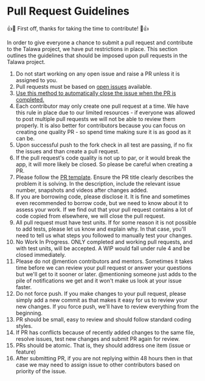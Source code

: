 # Pull Request Guidelines

:+1::tada: First off, thanks for taking the time to contribute! :tada::+1:

In order to give everyone a chance to submit a pull request and contribute to the Talawa project, we have put restrictions in place. This section outlines the guidelines that should be imposed upon pull requests in the Talawa project.

1. Do not start working on any open issue and raise a PR unless it is assigned to you.
2. Pull requests must be based on [open issues](https://github.com/PalisadoesFoundation/talawa/issues) available.
3. [Use this method to automatically close the issue when the PR is completed.](https://docs.github.com/en/github/managing-your-work-on-github/linking-a-pull-request-to-an-issue)
4. Each contributor may only create one pull request at a time. We have this rule in place due to our limited resources - if everyone was allowed to post multiple pull requests we will not be able to review them properly. It is also better for contributors because you can focus on creating one quality PR - so spend time making sure it is as good as it can be.
5. Upon successful push to the fork check in all test are passing, if no fix the issues and than create a pull request.
6. If the pull request's code quality is not up to par, or it would break the app, it will more likely be closed. So please be careful when creating a PR.
7. Please follow the [PR template](https://github.com/PalisadoesFoundation/talawa/blob/master/.github/PR_TEMPLATE/pr-template.md). Ensure the PR title clearly describes the problem it is solving. In the description, include the relevant issue number, snapshots and videos after changes added.
8. If you are borrowing code, please disclose it. It is fine and sometimes even recommended to borrow code, but we need to know about it to assess your work. If we find out that your pull request contains a lot of code copied from elsewhere, we will close the pull request.
9. All pull request must have test units. If for some reason it is not possible to add tests, please let us know and explain why. In that case, you'll need to tell us what steps you followed to manually test your changes.
10. No Work In Progress. ONLY completed and working pull requests, and with test units, will be accepted. A WIP would fall under rule 4 and be closed immediately.
11. Please do not @mention contributors and mentors. Sometimes it takes time before we can review your pull request or answer your questions but we'll get to it sooner or later. @mentioning someone just adds to the pile of notifications we get and it won't make us look at your issue faster.
12. Do not force push. If you make changes to your pull request, please simply add a new commit as that makes it easy for us to review your new changes. If you force push, we'll have to review everything from the beginning.
13. PR should be small, easy to review and should follow standard coding styles.
14. If PR has conflicts because of recently added changes to the same file, resolve issues, test new changes and submit PR again for review.
15. PRs should be atomic. That is, they should address one item (issue or feature)
16. After submitting PR, if you are not replying within 48 hours then in that case we may need to assign issue to other contributors based on priority of the issue.
